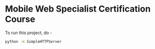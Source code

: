 # Mobile Web Specialist Certification Course

To run this project, do - 

```sh
python -m SimpleHTTPServer
```
